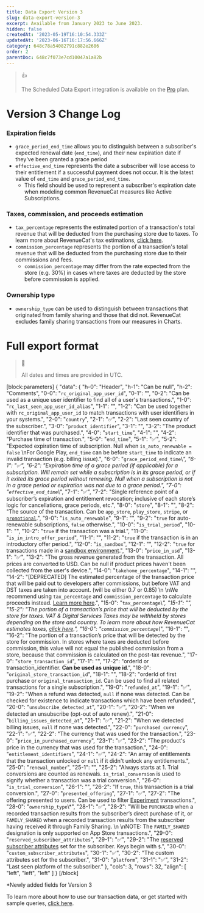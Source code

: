 ```yaml
---
title: Data Export Version 3
slug: data-export-version-3
excerpt: Available from January 2023 to June 2023.
hidden: false
createdAt: '2023-05-19T16:10:54.333Z'
updatedAt: '2023-06-16T16:17:56.666Z'
category: 648c78a54082791c882e2686
order: 2
parentDoc: 648c7f073e7cd10047a1a82b
---
```

> 👍 
> 
> The Scheduled Data Export integration is available on the [Pro](https://www.revenuecat.com/pricing) plan.

# Version 3 Change Log

### Expiration fields

- `grace_period_end_time` allows you to distinguish between a subscriber's expected renewal date (`end_time`), and their new expiration date if they've been granted a grace period
- `effective_end_time` represents the date a subscriber will lose access to their entitlement if a successful payment does not occur. It is the latest value of `end_time` and `grace_period_end_time`.
  - This field should be used to represent a subscriber's expiration date when modeling common RevenueCat measures like Active Subscriptions.

### Taxes, commission, and proceeds estimation

- `tax_percentage` represents the estimated portion of a transaction's total revenue that will be deducted from the purchasing store due to taxes. To learn more about RevenueCat's tax estimations, [click here](https://www.revenuecat.com/docs/taxes-and-commissions).
- `commission_percentage` represents the portion of a transaction's total revenue that will be deducted from the purchasing store due to their commissions and fees.
  - `commission_percentage` may differ from the rate expected from the store (e.g. 30%) in cases where taxes are deducted by the store before commission is applied.

### Ownership type

- `ownership_type` can be used to distinguish between transactions that originated from family sharing and those that did not. RevenueCat excludes family sharing transactions from our measures in Charts.

# Full export format

> 📘 
> 
> All dates and times are provided in UTC.

[block:parameters]
{
  "data": {
    "h-0": "Header",
    "h-1": "Can be null",
    "h-2": "Comments",
    "0-0": "`rc_original_app_user_id`",
    "0-1": "",
    "0-2": "Can be used as a unique user identifier to find all of a user's transactions.",
    "1-0": "`rc_last_seen_app_user_id_alias`",
    "1-1": "",
    "1-2": "Can be used together with `rc_original_app_user_id` to match transactions with user identifiers in your systems.",
    "2-0": "`country`",
    "2-1": "✅",
    "2-2": "Last seen country of the subscriber.",
    "3-0": "`product_identifier`",
    "3-1": "",
    "3-2": "The product identifier that was purchased.",
    "4-0": "`start_time`",
    "4-1": "",
    "4-2": "Purchase time of transaction.",
    "5-0": "`end_time`",
    "5-1": "✅",
    "5-2": "Expected expiration time of subscription. Null when `is_auto_renewable = false`  \nFor Google Play, `end_time` can be before `start_time` to indicate an invalid transaction (e.g. billing issue).",
    "6-0": "`grace_period_end_time`\\*",
    "6-1": "✅",
    "6-2": "Expiration time of a grace period (if applicable) for a subscription. Will remain set while a subscription is in its grace period, or if it exited its grace period without renewing. Null when a subscription is not in a grace period or expiration was not due to a grace period.",
    "7-0": "`effective_end_time`\\*",
    "7-1": "✅",
    "7-2": "Single reference point of a subscriber’s expiration and entitlement revocation; inclusive of each store’s logic for cancellations, grace periods, etc.",
    "8-0": "`store`",
    "8-1": "",
    "8-2": "The source of the transaction. Can be `app_store`, `play_store`, `stripe`, or [`promotional`](doc:promotionals).",
    "9-0": "`is_auto_renewable`",
    "9-1": "",
    "9-2": "`true` for auto-renewable subscriptions, `false` otherwise.",
    "10-0": "`is_trial_period`",
    "10-1": "",
    "10-2": "`true` if the transaction was a trial.",
    "11-0": "`is_in_intro_offer_period`",
    "11-1": "",
    "11-2": "`true` if the transaction is in an introductory offer period.",
    "12-0": "`is_sandbox`",
    "12-1": "",
    "12-2": "`true` for transactions made in a [sandbox environment](doc:sandbox).",
    "13-0": "`price_in_usd`",
    "13-1": "✅",
    "13-2": "The gross revenue generated from the transaction. All prices are converted to USD. Can be null if product prices haven't been collected from the user's device.",
    "14-0": "`takehome_percentage`",
    "14-1": "",
    "14-2": "[DEPRECATED] The estimated percentage of the transaction price that will be paid out to developers after commissions, but before VAT and DST taxes are taken into account. (will be either 0.7 or 0.85)  \n  \nWe recommend using `tax_percentage` and `commission_percentage` to calculate proceeds instead. [Learn more here](https://www.revenuecat.com/docs/taxes-and-commissions).",
    "15-0": "`tax_percentage`\\*",
    "15-1": "",
    "15-2": "The portion of a transaction’s price that will be deducted by the store for taxes. VAT & Digital Services Taxes may be withheld by stores depending on the store and country. To learn more about how RevenueCat estimates taxes, [click here](https://www.revenuecat.com/docs/taxes-and-commissions).",
    "16-0": "`commission_percentage`\\*",
    "16-1": "",
    "16-2": "The portion of a transaction’s price that will be detected by the store for commission. In stores where taxes are deducted before commission, this value will not equal the published commission from a store, because that commission is calculated on the post-tax revenue.",
    "17-0": "`store_transaction_id`",
    "17-1": "",
    "17-2": "orderId or transaction_identifier. **​Can be used as unique id**.",
    "18-0": "`original_store_transaction_id`",
    "18-1": "",
    "18-2": "orderId of first purchase or `original_transaction_id`. Can be used to find all related transactions for a single subscription.",
    "19-0": "`refunded_at`",
    "19-1": "✅",
    "19-2": "When a refund was detected, `null` if none was detected. Can be checked for existence to indicate transactions which have been refunded.",
    "20-0": "`unsubscribe_detected_at`",
    "20-1": "✅",
    "20-2": "When we detected an unsubscribe (opt-out of auto renew).",
    "21-0": "`billing_issues_detected_at`",
    "21-1": "✅",
    "21-2": "When we detected billing issues, `null` if none was detected.",
    "22-0": "`purchased_currency`",
    "22-1": "✅",
    "22-2": "The currency that was used for the transaction.",
    "23-0": "`price_in_purchased_currency`",
    "23-1": "✅",
    "23-2": "The product's price in the currency that was used for the transaction.",
    "24-0": "`entitlement_identifiers`",
    "24-1": "✅",
    "24-2": "An array of entitlements that the transaction unlocked or `null` if it didn't unlock any entitlements.",
    "25-0": "`renewal_number`",
    "25-1": "",
    "25-2": "Always starts at 1. Trial conversions are counted as renewals. `is_trial_conversion` is used to signify whether a transaction was a trial conversion.",
    "26-0": "`is_trial_conversion`",
    "26-1": "",
    "26-2": "If `true`, this transaction is a trial conversion.",
    "27-0": "`presented_offering`",
    "27-1": "✅",
    "27-2": "The offering presented to users. Can be used to filter [Experiment](doc:experiments-overview) transactions.",
    "28-0": "`ownership_type`\\*",
    "28-1": "✅",
    "28-2": "Will be `PURCHASED` when a recorded transaction results from the subscriber’s direct purchase of it, or `FAMILY_SHARED` when a recorded transaction results from the subscriber having received it through Family Sharing.  \n  \nNOTE: The `FAMILY_SHARED` designation is only supported on App Store transactions.",
    "29-0": "`reserved_subscriber_attributes`",
    "29-1": "✅",
    "29-2": "The [reserved subscriber attributes](doc:subscriber-attributes#reserved-attributes) set for the subscriber. Keys begin with `$`.",
    "30-0": "`custom_subscriber_attributes`",
    "30-1": "✅",
    "30-2": "The custom attributes set for the subscriber.",
    "31-0": "`platform`",
    "31-1": "✅",
    "31-2": "Last seen platform of the subscriber."
  },
  "cols": 3,
  "rows": 32,
  "align": [
    "left",
    "left",
    "left"
  ]
}
[/block]

\*Newly added fields for Version 3

To learn more about how to use our transaction data, or get started with sample queries, [click here](https://www.revenuecat.com/docs/scheduled-data-exports).
